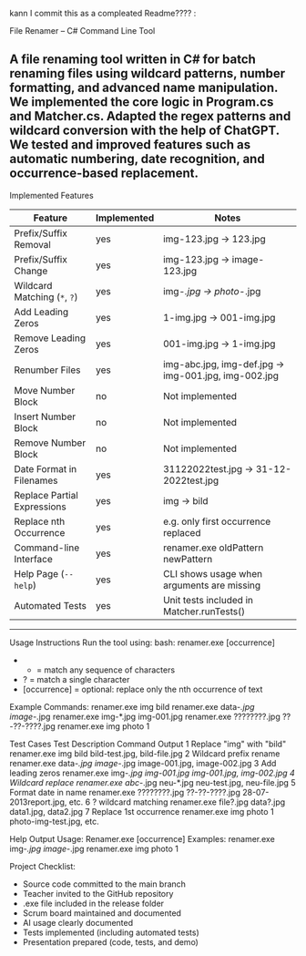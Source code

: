 kann I commit this as a compleated Readme???? :

File Renamer – C# Command Line Tool

A file renaming tool written in C# for batch renaming files using wildcard patterns, number formatting, and advanced name manipulation.
We implemented the core logic in Program.cs and Matcher.cs.
Adapted the regex patterns and wildcard conversion with the help of ChatGPT.
We tested and improved features such as automatic numbering, date recognition, and occurrence-based replacement.
---

Implemented Features

| Feature                             | Implemented  | Notes                                                         |                      
|-------------------------------------|--------------|---------------------------------------------------------------|
| Prefix/Suffix Removal               | yes          | img-123.jpg → 123.jpg                                         |
| Prefix/Suffix Change                | yes          | img-123.jpg → image-123.jpg                                   |
| Wildcard Matching (`*`, `?`)        | yes          | img-*.jpg → photo-*.jpg                                       |
| Add Leading Zeros                   | yes          | 1-img.jpg → 001-img.jpg                                       |
| Remove Leading Zeros                | yes          | 001-img.jpg → 1-img.jpg                                       |
| Renumber Files                      | yes          | img-abc.jpg, img-def.jpg → img-001.jpg, img-002.jpg           |
| Move Number Block                   | no           | Not implemented                                               |
| Insert Number Block                 | no           | Not implemented                                               |
| Remove Number Block                 | no           | Not implemented                                               |
| Date Format in Filenames            | yes          | 31122022test.jpg → 31-12-2022test.jpg                         |
| Replace Partial Expressions         | yes          | img → bild                                                    |
| Replace nth Occurrence              | yes          | e.g. only first occurrence replaced                           |
| Command-line Interface              | yes          | renamer.exe oldPattern newPattern                             |
| Help Page (`--help`)                | yes          | CLI shows usage when arguments are missing                    |
| Automated Tests                     | yes          | Unit tests included in Matcher.runTests()                     |

---

Usage Instructions
Run the tool using:
bash: renamer.exe <oldPattern> <newPattern> [occurrence]

- * = match any sequence of characters
- ? = match a single character
- [occurrence] = optional: replace only the nth occurrence of text

Example Commands:
renamer.exe img bild
renamer.exe data-*.jpg image-*.jpg
renamer.exe img-*.jpg img-001.jpg
renamer.exe ????????.jpg ??-??-????.jpg
renamer.exe img photo 1

Test Cases
Test 	Description			Command	Output
1	Replace "img" with "bild"	renamer.exe img bild	bild-test.jpg, bild-file.jpg
2	Wildcard prefix rename		renamer.exe data-*.jpg image-*.jpg	image-001.jpg, image-002.jpg
3	Add leading zeros		renamer.exe img-*.jpg img-001.jpg	img-001.jpg, img-002.jpg
4	Wildcard replace		renamer.exe abc-*.jpg neu-*.jpg	neu-test.jpg, neu-file.jpg
5	Format date in name		renamer.exe ????????.jpg ??-??-????.jpg	28-07-2013report.jpg, etc.
6	? wildcard matching		renamer.exe file?.jpg data?.jpg	data1.jpg, data2.jpg
7	Replace 1st occurrence		renamer.exe img photo 1	photo-img-test.jpg, etc.

Help Output
Usage: Renamer.exe <oldPattern> <newPattern> [occurrence]
Examples:
  renamer.exe img-*.jpg image-*.jpg
  renamer.exe img photo 1


Project Checklist:
- Source code committed to the main branch
- Teacher invited to the GitHub repository
- .exe file included in the release folder
- Scrum board maintained and documented
- AI usage clearly documented
- Tests implemented (including automated tests)
- Presentation prepared (code, tests, and demo)
